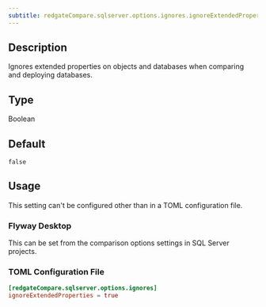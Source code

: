 ```yaml
---
subtitle: redgateCompare.sqlserver.options.ignores.ignoreExtendedProperties
---
```


## Description

Ignores extended properties on objects and databases when comparing and deploying databases.

## Type

Boolean

## Default

`false`

## Usage

This setting can't be configured other than in a TOML configuration file.

### Flyway Desktop

This can be set from the comparison options settings in SQL Server projects.

### TOML Configuration File

```toml
[redgateCompare.sqlserver.options.ignores]
ignoreExtendedProperties = true
```
